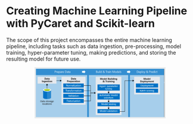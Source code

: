 # Creating Machine Learning Pipeline with PyCaret and Scikit-learn

The scope of this project encompasses the entire machine learning pipeline, including tasks such as data ingestion, pre-processing, model training, hyper-parameter tuning, making predictions, and storing the resulting model for future use.


<div align="center"><a href="https://github.com/patanley/PyCaret_Scikit-learn_ML_Pipelines/blob/main/Images/ML.png"><img src="https://github.com/patanley/PyCaret_Scikit-learn_ML_Pipelines/blob/main/Images/ML.png" alt="IoT-to-Cloud (Nebula) network" style="width:70%;height:70%"/></a></div>
